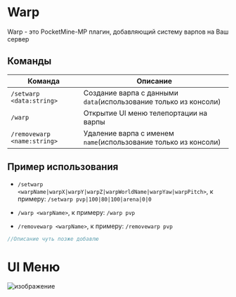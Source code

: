 # Warp 
Warp - это PocketMine-MP плагин, добавляющий систему варпов на Ваш сервер
## Команды  
|  Команда  |  Описание  |
| ------------- | ------------- |
|  `/setwarp <data:string>`  |  Создание варпа с данными `data`(использование только из консоли)  |
|  `/warp`  |  Открытие UI меню телепортации на варпы  |
|  `/removewarp <name:string>`  |  Удаление варпа с именем `name`(использование только из консоли)  |
## Пример использования
- `/setwarp <warpName|warpX|warpY|warpZ|warpWorldName|warpYaw|warpPitch>`,
к примеру: `/setwarp pvp|100|80|100|arena|0|0`

- `/warp <warpName>`,
к примеру: `/warp pvp`
  
- `/removewarp <warpName>`,
к примеру: `/removewarp pvp`
```php
//Описание чуть позже добавлю
```  
# UI Меню 
![изображение](https://user-images.githubusercontent.com/103766080/219941068-aad5eb5f-ee9a-41cb-ab65-6094bd5d575c.png)
